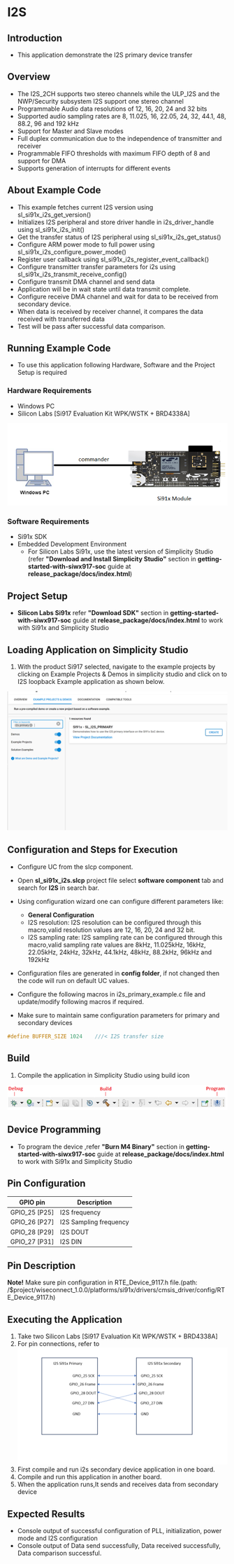 # I2S

## Introduction

- This application demonstrate the I2S primary device transfer 

## Overview

- The I2S_2CH supports two stereo channels while the ULP_I2S and the NWP/Security subsystem I2S support one stereo channel
- Programmable Audio data resolutions of 12, 16, 20, 24 and 32 bits
- Supported audio sampling rates are 8, 11.025, 16, 22.05, 24, 32, 44.1, 48, 88.2, 96 and 192 kHz
- Support for Master and Slave modes
- Full duplex communication due to the independence of transmitter and receiver
- Programmable FIFO thresholds with maximum FIFO depth of 8 and support for DMA
- Supports generation of interrupts for different events

## About Example Code

- This example fetches current I2S version using sl_si91x_i2s_get_version()
- Initializes I2S peripheral and store driver handle in i2s_driver_handle using sl_si91x_i2s_init()
- Get the transfer status of I2S peripheral using sl_si91x_i2s_get_status()
- Configure ARM power mode to full power using sl_si91x_i2s_configure_power_mode()
- Register user callback using sl_si91x_i2s_register_event_callback()
- Configure transmitter transfer parameters for i2s using sl_si91x_i2s_transmit_receive_config()
- Configure transmit DMA channel and send data
- Application will be in wait state until data transmit complete.
- Configure receive DMA channel and wait for data to be received from secondary device.
- When data is received by receiver channel, it compares the data received with transferred data
- Test will be pass after successful data comparison.

## Running Example Code

- To use this application following Hardware, Software and the Project Setup is required

### Hardware Requirements

- Windows PC
- Silicon Labs [Si917 Evaluation Kit WPK/WSTK + BRD4338A]

![Figure: Introduction](resources/readme/image505a.png)

### Software Requirements

- Si91x SDK
- Embedded Development Environment
  - For Silicon Labs Si91x, use the latest version of Simplicity Studio (refer **"Download and Install Simplicity Studio"** section in **getting-started-with-siwx917-soc** guide at **release_package/docs/index.html**)

## Project Setup

- **Silicon Labs Si91x** refer **"Download SDK"** section in **getting-started-with-siwx917-soc** guide at **release_package/docs/index.html** to work with Si91x and Simplicity Studio

## Loading Application on Simplicity Studio

1. With the product Si917 selected, navigate to the example projects by clicking on Example Projects & Demos
   in simplicity studio and click on to I2S loopback Example application as shown below.

![Figure: Selecting Example project](resources/readme/image505b.png)

## Configuration and Steps for Execution

- Configure UC from the slcp component.
- Open **sl_si91x_i2s.slcp** project file select **software component** tab and search for **I2S** in search bar.
- Using configuration wizard one can configure different parameters like:
  - **General Configuration**
  - I2S resolution: I2S resolution can be configured through this macro,valid resolution values are 12, 16, 20, 24 and 32 bit.
  - I2S sampling rate: I2S sampling rate can be configured through this macro,valid sampling rate values are 
    8kHz, 11.025kHz, 16kHz, 22.05kHz, 24kHz, 32kHz, 44.1kHz, 48kHz, 88.2kHz, 96kHz and 192kHz
- Configuration files are generated in **config folder**, if not changed then the code will run on default UC values.

- Configure the following macros in i2s_primary_example.c file and update/modify following macros if required.
- Make sure to maintain same configuration parameters for primary and secondary devices

```C
#define BUFFER_SIZE 1024    ///< I2S transfer size
```

## Build

1. Compile the application in Simplicity Studio using build icon

![Figure: Build run and Debug](resources/readme/image505c.png)

## Device Programming

- To program the device ,refer **"Burn M4 Binary"** section in **getting-started-with-siwx917-soc** guide at **release_package/docs/index.html** to work with Si91x and Simplicity Studio

## Pin Configuration

| GPIO pin                | Description             |
| ----------------------- | ----------------------- |
| GPIO_25 [P25]           | I2S frequency           |
| GPIO_26 [P27]           | I2S Sampling frequency  |
| GPIO_28 [P29]           | I2S DOUT		        |
| GPIO_27 [P31]           | I2S DIN 		        |

## Pin Description

**Note!** Make sure pin configuration in RTE_Device_9117.h file.(path: /$project/wiseconnect_1.0.0/platforms/si91x/drivers/cmsis_driver/config/RTE_Device_9117.h)

## Executing the Application

1. Take two Silicon Labs [Si917 Evaluation Kit WPK/WSTK + BRD4338A]
2. For pin connections, refer to ![Figure: Pin connections](resources/readme/image505d.png)
3. First compile and run i2s secondary device application in one board.
2. Compile and run this application in another board.
3. When the application runs,It sends and receives data from secondary device

## Expected Results

- Console output of successful configuration of PLL, initialization, power mode and I2S configuration
- Console output of Data send successfully, Data received successfully, Data comparison successful.
